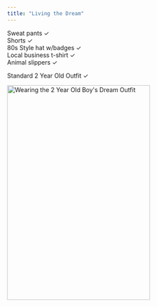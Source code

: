 ```yaml
---
title: "Living the Dream"
---
```

<p>Sweat pants ✓<br />
Shorts ✓<br />
80s Style hat w/badges ✓<br />
Local business t-shirt ✓<br />
Animal slippers ✓</p>
<p>Standard 2 Year Old Outfit ✓</p>
<p><img src="http://www.minivanmegafun.ca/wp35/wp-content/uploads/2010/04/4524096232_ec2acc0336.jpg" alt="Wearing the 2 Year Old Boy&#039;s Dream Outfit" title="Wearing the 2 Year Old Boy&#039;s Dream Outfit" width="333" height="500" class="aligncenter size-full wp-image-309" /></p>
